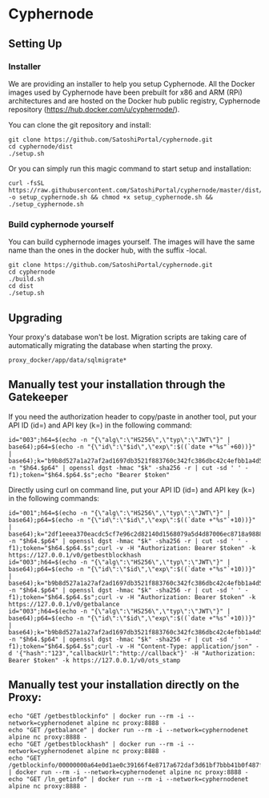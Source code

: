 # Cyphernode

## Setting Up

### Installer

We are providing an installer to help you setup Cyphernode.  All the Docker images used by Cyphernode have been prebuilt for x86 and ARM (RPi) architectures and are hosted on the Docker hub public registry, Cyphernode repository (https://hub.docker.com/u/cyphernode/).

You can clone the git repository and install:

```shell
git clone https://github.com/SatoshiPortal/cyphernode.git
cd cyphernode/dist
./setup.sh
```

Or you can simply run this magic command to start setup and installation:

```shell
curl -fsSL https://raw.githubusercontent.com/SatoshiPortal/cyphernode/master/dist/setup.sh -o setup_cyphernode.sh && chmod +x setup_cyphernode.sh && ./setup_cyphernode.sh
```

### Build cyphernode yourself

You can build cyphernode images yourself.  The images will have the same name than the ones in the docker hub, with the suffix -local.

```shell
git clone https://github.com/SatoshiPortal/cyphernode.git
cd cyphernode
./build.sh
cd dist
./setup.sh
```

## Upgrading

Your proxy's database won't be lost.  Migration scripts are taking care of automatically migrating the database when starting the proxy.

```
proxy_docker/app/data/sqlmigrate*
```

## Manually test your installation through the Gatekeeper

If you need the authorization header to copy/paste in another tool, put your API ID (id=) and API key (k=) in the following command:

```shell
id="003";h64=$(echo -n "{\"alg\":\"HS256\",\"typ\":\"JWT\"}" | base64);p64=$(echo -n "{\"id\":\"$id\",\"exp\":$((`date +"%s"`+60))}" | base64);k="b9b8d527a1a27af2ad1697db3521f883760c342fc386dbc42c4efbb1a4d5e0af";s=$(echo -n "$h64.$p64" | openssl dgst -hmac "$k" -sha256 -r | cut -sd ' ' -f1);token="$h64.$p64.$s";echo "Bearer $token"
```

Directly using curl on command line, put your API ID (id=) and API key (k=) in the following commands:

```shell
id="001";h64=$(echo -n "{\"alg\":\"HS256\",\"typ\":\"JWT\"}" | base64);p64=$(echo -n "{\"id\":\"$id\",\"exp\":$((`date +"%s"`+10))}" | base64);k="2df1eeea370eacdc5cf7e96c2d82140d1568079a5d4d87006ec8718a98883b36";s=$(echo -n "$h64.$p64" | openssl dgst -hmac "$k" -sha256 -r | cut -sd ' ' -f1);token="$h64.$p64.$s";curl -v -H "Authorization: Bearer $token" -k https://127.0.0.1/v0/getbestblockhash
id="003";h64=$(echo -n "{\"alg\":\"HS256\",\"typ\":\"JWT\"}" | base64);p64=$(echo -n "{\"id\":\"$id\",\"exp\":$((`date +"%s"`+10))}" | base64);k="b9b8d527a1a27af2ad1697db3521f883760c342fc386dbc42c4efbb1a4d5e0af";s=$(echo -n "$h64.$p64" | openssl dgst -hmac "$k" -sha256 -r | cut -sd ' ' -f1);token="$h64.$p64.$s";curl -v -H "Authorization: Bearer $token" -k https://127.0.0.1/v0/getbalance
id="003";h64=$(echo -n "{\"alg\":\"HS256\",\"typ\":\"JWT\"}" | base64);p64=$(echo -n "{\"id\":\"$id\",\"exp\":$((`date +"%s"`+10))}" | base64);k="b9b8d527a1a27af2ad1697db3521f883760c342fc386dbc42c4efbb1a4d5e0af";s=$(echo -n "$h64.$p64" | openssl dgst -hmac "$k" -sha256 -r | cut -sd ' ' -f1);token="$h64.$p64.$s";curl -v -H "Content-Type: application/json" -d '{"hash":"123","callbackUrl":"http://callback"}' -H "Authorization: Bearer $token" -k https://127.0.0.1/v0/ots_stamp
```

## Manually test your installation directly on the Proxy:

```shell
echo "GET /getbestblockinfo" | docker run --rm -i --network=cyphernodenet alpine nc proxy:8888 -
echo "GET /getbalance" | docker run --rm -i --network=cyphernodenet alpine nc proxy:8888 -
echo "GET /getbestblockhash" | docker run --rm -i --network=cyphernodenet alpine nc proxy:8888 -
echo "GET /getblockinfo/00000000a64e0d1ae0c39166f4e8717a672daf3d61bf7bbb41b0f487fcae74d2" | docker run --rm -i --network=cyphernodenet alpine nc proxy:8888 -
echo "GET /ln_getinfo" | docker run --rm -i --network=cyphernodenet alpine nc proxy:8888 -
```
